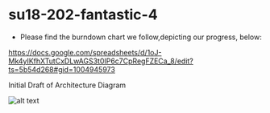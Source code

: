 # su18-202-fantastic-4

- Please find the burndown chart we follow,depicting our progress, below:


https://docs.google.com/spreadsheets/d/1oJ-Mk4yIKfhXTutCxDLwAGS3t0IP6c7CpRegFZECa_8/edit?ts=5b54d268#gid=1004945973

Initial Draft of Architecture Diagram

![alt text](https://s3-us-west-1.amazonaws.com/cloudimages2018/Component+Diagram+Starbucks+App.png)


